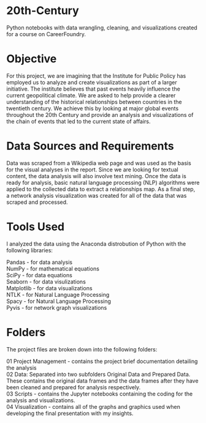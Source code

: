 # 20th-Century

Python notebooks with data wrangling, cleaning, and visualizations created for a course on CareerFoundry.

# Objective
For this project, we are imagining that the Institute for Public Policy has employed us to analyze and create visualizations as part of a larger initiative. The institute believes that past events heavily influence the current geopolitical climate.
We are asked to help provide a clearer understanding of the historical relationships between countries in the twentieth century.
We achieve this by looking at major global events throughout the 20th Century and provide an analysis and visualizations of the chain of events that led to the current state of affairs. 

# Data Sources and Requirements
Data was scraped from a Wikipedia web page and was used as the basis for the visual analyses in the report. Since we are looking for textual content, the data analysis will also involve text mining. Once the data is ready for analysis, basic natural language processing (NLP) algorithms were applied to the collected data to extract a relationships map. As a final step, a network analysis visualization was created for all of the data that was scraped and processed.

# Tools Used
I analyzed the data using the Anaconda distrobution of Python with the following libraries:

Pandas - for data analysis </br>
NumPy - for mathematical equations </br>
SciPy - for data equations </br>
Seaborn - for data visulizations </br>
Matplotlib - for data visualizations </br>
NTLK - for Natural Language Processing </br>
Spacy - for Natural Language Processing </br>
Pyvis - for network graph visualizations </br>

# Folders
The project files are broken down into the following folders:

01 Project Management - contains the project brief documentation detailing the analysis </br>
02 Data: Separated into two subfolders Original Data and Prepared Data. These contains the original data frames and the data frames after they have been cleaned and prepared for analysis respectively. </br>
03 Scripts - contains the Jupyter notebooks containing the coding for the analysis and visualizations. </br>
04 Visualization - contains all of the graphs and graphics used when developing the final presentation with my insights. </br>
